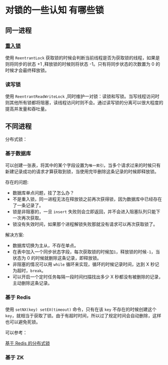 # 对锁的一些认知 有哪些锁

## 同一进程

### [重入锁](https://github.com/crossoverJie/Java-Interview/blob/master/MD/ReentrantLock.md)
使用 `ReentrantLock` 获取锁的时候会判断当前线程是否为获取锁的线程，如果是则将同步的状态 +1 ,释放锁的时候则将状态 -1。只有将同步状态的次数置为 0 的时候才会最终释放锁。

### 读写锁
使用 `ReentrantReadWriteLock` ,同时维护一对锁：读锁和写锁。当写线程访问时则其他所有锁都将阻塞，读线程访问时则不会。通过读写锁的分离可以很大程度的提高并发量和吞吐量。


## 不同进程

分布式锁：

### 基于数据库
可以创建一张表，将其中的某个字段设置为`唯一索引`，当多个请求过来的时候只有新建记录成功的请求才算获取到锁，当使用完毕删除这条记录的时候即释放锁。

存在的问题:
- 数据库单点问题，挂了怎么办？
- 不是重入锁，同一进程无法在释放锁之前再次获得锁，因为数据库中已经存在了一条记录了。
- 锁是非阻塞的，一旦 `insert` 失败则会立即返回，并不会进入阻塞队列只能下一次再次获取。
- 锁没有失效时间，如果那个进程解锁失败那就没有请求可以再次获取锁了。

解决方案:
- 数据库切换为主从，不存在单点。
- 在表中加入一个同步状态字段，每次获取锁的时候加`1`，释放锁的时候`-1`，当状态为 0 的时候就删除这条记录，即释放锁。
- 非阻塞的情况可以用 `while` 循环来实现，循环的时候记录时间，达到 X 秒记为超时，`break`。
- 可以开启一个定时任务每隔一段时间扫描找出多少 X 秒都没有被删除的记录，主动删除这条记录。

### 基于 Redis

使用 `setNX(key) setEX(timeout)` 命令，只有在该 `key` 不存在的时候创建这个 `key`，就相当于获取了锁。由于有超时时间，所以过了规定时间会自动删除，这样也可以避免死锁。

可以参考：

[基于 Redis 的分布式锁](http://crossoverjie.top/2018/03/29/distributed-lock/distributed-lock-redis/)

### 基于 ZK
